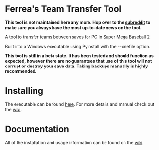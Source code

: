 # Ferrea's Team Transfer Tool

**This tool is not maintained here any more. Hop over to the [subreddit](https://www.reddit.com/r/FerreaToolkit/) to make sure you always have the most up-to-date news on the tool.**

A tool to transfer teams between saves for PC in Super Mega Baseball 2

Built into a Windows executable using PyInstall with the --onefile option.

**This tool is still in a beta state. It has been tested and should function as expected, however there are no guarantees that use of this tool will not corrupt or destroy your save data. Taking backups manually is highly recommended.**

# Installing

The executable can be found [here](https://github.com/JudgeZarbi/smb2-team-transfer-tool/releases/latest). For more details and manual check out the [wiki](https://github.com/JudgeZarbi/smb2-team-transfer-tool/wiki).

# Documentation

All of the installation and usage information can be found on the [wiki](https://github.com/JudgeZarbi/smb2-team-transfer-tool/wiki).
